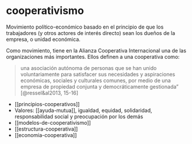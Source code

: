 # cooperativismo
Movimiento político-económico basado en el principio de que los trabajadores (y otros actores de interés directo) sean los dueños de la empresa, o unidad económica. 

Como movimiento, tiene en la Alianza Cooperativa Internacional una de las organizaciones más importantes. Ellos definen a una cooperativa como:

> una asociación autónoma de personas que se han unido voluntariamente para satisfacer sus necesidades y aspiraciones económicas, sociales y culturales comunes, por medio de una empresa de propiedad conjunta y democráticamente gestionada” [@ressel&al2013, 15-16]

- [[principios-cooperativos]]
- Valores: [[ayuda-mutua]], igualdad, equidad, solidaridad, responsabilidad social y preocupación por los demás
- [[modelos-de-cooperativismo]]
- [[estructura-cooperativa]]
- [[economia-cooperativa]]